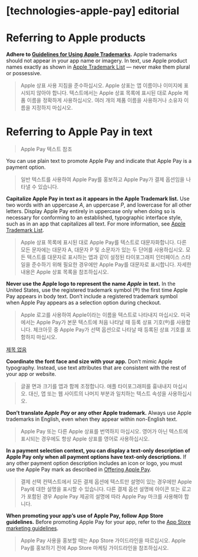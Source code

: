 # **[technologies-apple-pay] editorial**

# **Referring to Apple products**

**Adhere to [Guidelines for Using Apple Trademarks](https://www.apple.com/legal/intellectual-property/guidelinesfor3rdparties.html).** Apple trademarks should not appear in your app name or imagery. In text, use Apple product names exactly as shown in [Apple Trademark List](https://www.apple.com/legal/intellectual-property/trademark/appletmlist.html) — never make them plural or possessive.
> Apple 상표 사용 지침을 준수하십시오. Apple 상표는 앱 이름이나 이미지에 표시되지 않아야 합니다. 텍스트에서는 Apple 상표 목록에 표시된 대로 Apple 제품 이름을 정확하게 사용하십시오. 여러 개의 제품 이름을 사용하거나 소유자 이름을 지정하지 마십시오.
>




# **Referring to Apple Pay in text**
> Apple Pay 텍스트 참조
>




You can use plain text to promote Apple Pay and indicate that Apple Pay is a payment option.
> 일반 텍스트를 사용하여 Apple Pay를 홍보하고 Apple Pay가 결제 옵션임을 나타낼 수 있습니다.
>




**Capitalize Apple Pay in text as it appears in the Apple Trademark list.** Use two words with an uppercase *A*, an uppercase *P*, and lowercase for all other letters. Display Apple Pay entirely in uppercase only when doing so is necessary for conforming to an established, typographic interface style, such as in an app that capitalizes all text. For more information, see [Apple Trademark List](http://www.apple.com/legal/intellectual-property/trademark/appletmlist.html).
> Apple 상표 목록에 표시된 대로 Apple Pay를 텍스트로 대문자화합니다. 다른 모든 문자에는 대문자 A, 대문자 P 및 소문자가 있는 두 단어를 사용하십시오. 모든 텍스트를 대문자로 표시하는 앱과 같이 설정된 타이포그래피 인터페이스 스타일을 준수하기 위해 필요한 경우에만 Apple Pay를 대문자로 표시합니다. 자세한 내용은 Apple 상표 목록을 참조하십시오.
>




**Never use the Apple logo to represent the name *Apple* in text.** In the United States, use the registered trademark symbol (®) the first time Apple Pay appears in body text. Don’t include a registered trademark symbol when Apple Pay appears as a selection option during checkout.
> Apple 로고를 사용하여 Apple이라는 이름을 텍스트로 나타내지 마십시오. 미국에서는 Apple Pay가 본문 텍스트에 처음 나타날 때 등록 상표 기호(®)를 사용합니다. 체크아웃 중 Apple Pay가 선택 옵션으로 나타날 때 등록된 상표 기호를 포함하지 마십시오.
>




[제목 없음](https://www.notion.so/a986238b312248e38dced9ca317ea68e)

**Coordinate the font face and size with your app.** Don’t mimic Apple typography. Instead, use text attributes that are consistent with the rest of your app or website.
> 글꼴 면과 크기를 앱과 함께 조정합니다. 애플 타이포그래피를 흉내내지 마십시오. 대신, 앱 또는 웹 사이트의 나머지 부분과 일치하는 텍스트 속성을 사용하십시오.
>




**Don’t translate *Apple Pay* or any other Apple trademark.** Always use Apple trademarks in English, even when they appear within non-English text.
> Apple Pay 또는 다른 Apple 상표를 번역하지 마십시오. 영어가 아닌 텍스트에 표시되는 경우에도 항상 Apple 상표를 영어로 사용하십시오.
>




**In a payment selection context, you can display a text-only description of Apple Pay only when all payment options have text-only descriptions.** If any other payment option description includes an icon or logo, you must use the Apple Pay mark as described in [Offering Apple Pay](../apple-pay/overview/offering-apple-pay/).
> 결제 선택 컨텍스트에서 모든 결제 옵션에 텍스트만 설명이 있는 경우에만 Apple Pay에 대한 설명을 표시할 수 있습니다. 다른 결제 옵션 설명에 아이콘 또는 로고가 포함된 경우 Apple Pay 제공의 설명에 따라 Apple Pay 마크를 사용해야 합니다.
>




**When promoting your app’s use of Apple Pay, follow App Store guidelines.** Before promoting Apple Pay for your app, refer to the [App Store marketing guidelines](https://developer.apple.com/app-store/marketing/guidelines/).
> Apple Pay 사용을 홍보할 때는 App Store 가이드라인을 따르십시오. Apple Pay를 홍보하기 전에 App Store 마케팅 가이드라인을 참조하십시오.
>



